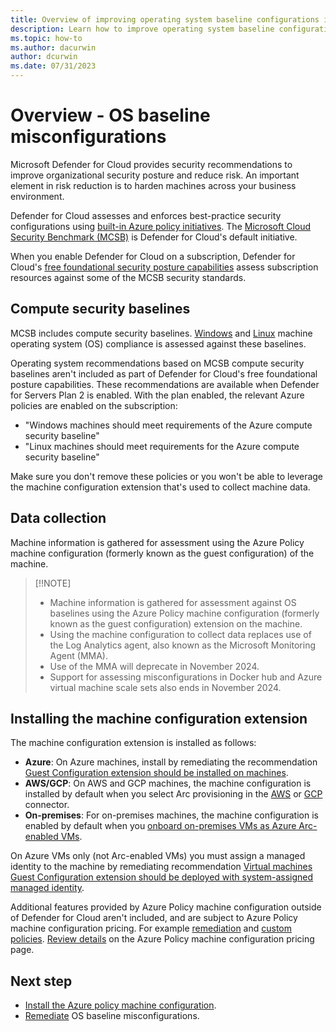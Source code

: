 ```yaml
---
title: Overview of improving operating system baseline configurations in Microsoft Defender for Cloud
description: Learn how to improve operating system baseline configurations in Microsoft Defender for Cloud
ms.topic: how-to
ms.author: dacurwin
author: dcurwin
ms.date: 07/31/2023
---
```


# Overview - OS baseline misconfigurations

Microsoft Defender for Cloud provides security recommendations to improve organizational security posture and reduce risk. An important element in risk reduction is to harden machines across your business environment.

Defender for Cloud assesses and enforces best-practice security configurations using [built-in Azure policy initiatives](policy-reference.md). The [Microsoft Cloud Security Benchmark (MCSB)](/security/benchmark/azure/introduction) is Defender for Cloud's default initiative.

When you enable Defender for Cloud on a subscription, Defender for Cloud's [free foundational security posture capabilities](concept-cloud-security-posture-management.md#cspm-features) assess subscription resources against some of the MCSB security standards.


## Compute security baselines

MCSB includes compute security baselines. [Windows](/azure/governance/policy/samples/guest-configuration-baseline-windows) and [Linux](/azure/governance/policy/samples/guest-configuration-baseline-linux) machine operating system (OS) compliance is assessed against these baselines.

Operating system recommendations based on MCSB compute security baselines aren't included as part of Defender for Cloud's free foundational posture capabilities. These recommendations are available when Defender for Servers Plan 2 is enabled. With the plan enabled, the relevant Azure policies are enabled on the subscription:

- "Windows machines should meet requirements of the Azure compute security baseline" 
- "Linux machines should meet requirements for the Azure compute security baseline"

Make sure you don't remove these policies or you won't be able to leverage the machine configuration extension that's used to collect machine data.

## Data collection

Machine information is gathered for assessment using the Azure Policy machine configuration (formerly known as the guest configuration) of the machine. 

> [!!NOTE]
> - Machine information is gathered for assessment against OS baselines using the Azure Policy machine configuration (formerly known as the guest configuration) extension on the machine.
> - Using the machine configuration to collect data replaces use of the Log Analytics agent, also known as the Microsoft Monitoring Agent (MMA).
> - Use of the MMA will deprecate in November 2024.
> - Support for assessing misconfigurations in Docker hub and Azure virtual machine scale sets also ends in November 2024.

## Installing the machine configuration extension

The machine configuration extension is installed as follows:

- **Azure**: On Azure machines, install by remediating the recommendation [Guest Configuration extension should be installed on machines](https://portal.azure.com/#blade/Microsoft_Azure_Security/RecommendationsBlade/assessmentKey/6c99f570-2ce7-46bc-8175-cde013df43bc).
- **AWS/GCP**: On AWS and GCP machines, the machine configuration is installed by default when you select Arc provisioning in the [AWS](quickstart-onboard-aws.md) or [GCP](quickstart-onboard-gcp.md) connector.
- **On-premises**: For on-premises machines, the machine configuration is enabled by default when you [onboard on-premises VMs as Azure Arc-enabled VMs](/azure/azure-arc/servers/learn/quick-enable-hybrid-vm).

On Azure VMs only (not Arc-enabled VMs) you must assign a managed identity to the machine by remediating recommendation [Virtual machines Guest Configuration extension should be deployed with system-assigned managed identity](https://portal.azure.com/#blade/Microsoft_Azure_Security/RecommendationsBlade/assessmentKey/69133b6b-695a-43eb-a763-221e19556755).


Additional features provided by Azure Policy machine configuration outside of Defender for Cloud aren't included, and are subject to Azure Policy machine configuration pricing. For example [remediation](/azure/governance/machine-configuration/concepts/remediation-options) and [custom policies](/azure/governance/machine-configuration/how-to/create-policy-definition). [Review details](https://azure.microsoft.com/pricing/details/azure-policy/?msockid=06fc23a2aac2601229353214abbf61f1) on the Azure Policy machine configuration pricing page.


## Next step

- [Install the Azure policy machine configuration](security-baseline-guest-configuration.md).
- [Remediate](remediate-security-baseline.md) OS baseline misconfigurations.

